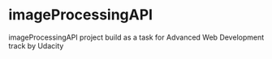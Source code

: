 # imageProcessingAPI
imageProcessingAPI project build as a task for Advanced Web Development track by Udacity
